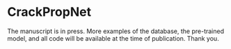 # CrackPropNet

The manuscript is in press. More examples of the database, the pre-trained model, and all code will be available at the time of publication.
Thank you.
